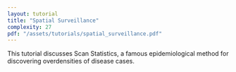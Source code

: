 ```yaml
---
layout: tutorial
title: "Spatial Surveillance"
complexity: 27
pdf: "/assets/tutorials/spatial_surveillance.pdf"
---
```

This tutorial discusses Scan Statistics, a famous epidemiological method for discovering overdensities of disease cases.